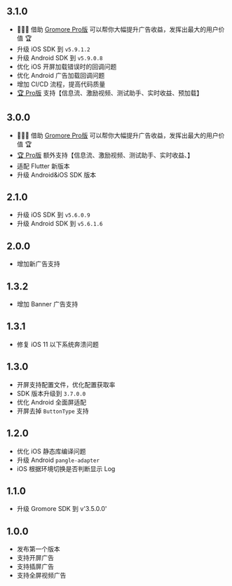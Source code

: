 ## 3.1.0
* 🚀🚀🚀 借助 [Gromore Pro版](https://flutterads.top/) 可以帮你大幅提升广告收益，发挥出最大的用户价值 🏆
* 升级 iOS SDK 到 `v5.9.1.2`
* 升级 Android SDK 到 `v5.9.0.8`
* 优化 iOS 开屏加载错误时的回调问题
* 优化 Android 广告加载回调问题
* 增加 CI/CD 流程，提高代码质量
* [🏆 Pro版](https://flutterads.top/) 支持【信息流、激励视频、测试助手、实时收益、预加载】

## 3.0.0
* 🚀🚀🚀 借助 [Gromore Pro版](https://flutterads.top/) 可以帮你大幅提升广告收益，发挥出最大的用户价值 🏆
* [🏆 Pro版](https://flutterads.top/) 额外支持【信息流、激励视频、测试助手、实时收益、】
* 适配 Flutter 新版本
* 升级 Android&iOS SDK 版本

## 2.1.0
* 升级 iOS SDK 到 `v5.6.0.9`
* 升级 Android SDK 到 `v5.6.1.6`

## 2.0.0
* 增加新广告支持
## 1.3.2
* 增加 Banner 广告支持
## 1.3.1
* 修复 iOS 11 以下系统奔溃问题
## 1.3.0
* 开屏支持配置文件，优化配置获取率
* SDK 版本升级到 `3.7.0.0`
* 优化 Android 全面屏适配
* 开屏去掉 `ButtonType` 支持


## 1.2.0
* 优化 iOS 静态库编译问题
* 升级 Android `pangle-adapter`
* iOS 根据环境切换是否判断显示 Log

## 1.1.0
* 升级 Gromore SDK 到 v'3.5.0.0'

## 1.0.0

* 发布第一个版本
* 支持开屏广告
* 支持插屏广告
* 支持全屏视频广告

